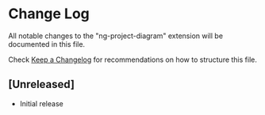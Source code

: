 # Change Log

All notable changes to the "ng-project-diagram" extension will be documented in this file.

Check [Keep a Changelog](http://keepachangelog.com/) for recommendations on how to structure this file.

## [Unreleased]

- Initial release